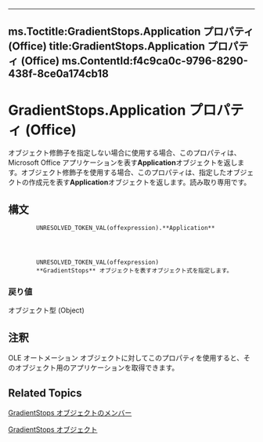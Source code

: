 

---
ms.Toctitle:GradientStops.Application プロパティ (Office)
title:GradientStops.Application プロパティ (Office)
ms.ContentId:f4c9ca0c-9796-8290-438f-8ce0a174cb18
---
# GradientStops.Application プロパティ (Office)




オブジェクト修飾子を指定しない場合に使用する場合、このプロパティは、Microsoft Office アプリケーションを表す**Application**オブジェクトを返します。オブジェクト修飾子を使用する場合、このプロパティは、指定したオブジェクトの作成元を表す**Application**オブジェクトを返します。読み取り専用です。

## 構文

            UNRESOLVED_TOKEN_VAL(offexpression).**Application**




            UNRESOLVED_TOKEN_VAL(offexpression)
            **GradientStops** オブジェクトを表すオブジェクト式を指定します。

### 戻り値
オブジェクト型 (Object)





## 注釈
OLE オートメーション オブジェクトに対してこのプロパティを使用すると、そのオブジェクト用のアプリケーションを取得できます。



## Related Topics

[GradientStops オブジェクトのメンバー](9cab316d-3302-a119-b02b-54eea372acee.md)

[GradientStops オブジェクト](365949f0-29b3-76e1-1163-2ac870f68f7a.md)




